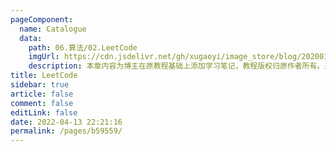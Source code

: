 ```yaml
---
pageComponent: 
  name: Catalogue
  data: 
    path: 06.算法/02.LeetCode
    imgUrl: https://cdn.jsdelivr.net/gh/xugaoyi/image_store/blog/20200112160453.png
    description: 本章内容为博主在原教程基础上添加学习笔记，教程版权归原作者所有。来源：<a href='https://es6.ruanyifeng.com/' target='_blank'>ES6教程</a>
title: LeetCode
sidebar: true
article: false
comment: false
editLink: false
date: 2022-04-13 22:21:16
permalink: /pages/b59559/
---
```

